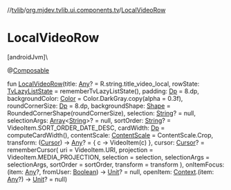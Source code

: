 //[tvlib](../../index.md)/[org.mjdev.tvlib.ui.components.tv](index.md)/[LocalVideoRow](-local-video-row.md)

# LocalVideoRow

[androidJvm]\

@[Composable](https://developer.android.com/reference/kotlin/androidx/compose/runtime/Composable.html)

fun [LocalVideoRow](-local-video-row.md)(title: [Any](https://kotlinlang.org/api/latest/jvm/stdlib/kotlin/-any/index.html)? = R.string.title_video_local, rowState: [TvLazyListState](https://developer.android.com/reference/kotlin/androidx/tv/foundation/lazy/list/TvLazyListState.html) = rememberTvLazyListState(), padding: [Dp](https://developer.android.com/reference/kotlin/androidx/compose/ui/unit/Dp.html) = 8.dp, backgroundColor: [Color](https://developer.android.com/reference/kotlin/androidx/compose/ui/graphics/Color.html) = Color.DarkGray.copy(alpha = 0.3f), roundCornerSize: [Dp](https://developer.android.com/reference/kotlin/androidx/compose/ui/unit/Dp.html) = 8.dp, backgroundShape: [Shape](https://developer.android.com/reference/kotlin/androidx/compose/ui/graphics/Shape.html) = RoundedCornerShape(roundCornerSize), selection: [String](https://kotlinlang.org/api/latest/jvm/stdlib/kotlin/-string/index.html)? = null, selectionArgs: [Array](https://kotlinlang.org/api/latest/jvm/stdlib/kotlin/-array/index.html)&lt;[String](https://kotlinlang.org/api/latest/jvm/stdlib/kotlin/-string/index.html)&gt;? = null, sortOrder: [String](https://kotlinlang.org/api/latest/jvm/stdlib/kotlin/-string/index.html)? = VideoItem.SORT_ORDER_DATE_DESC, cardWidth: [Dp](https://developer.android.com/reference/kotlin/androidx/compose/ui/unit/Dp.html) = computeCardWidth(), contentScale: [ContentScale](https://developer.android.com/reference/kotlin/androidx/compose/ui/layout/ContentScale.html) = ContentScale.Crop, transform: ([Cursor](https://developer.android.com/reference/kotlin/android/database/Cursor.html)) -&gt; [Any](https://kotlinlang.org/api/latest/jvm/stdlib/kotlin/-any/index.html)? = { c -&gt; VideoItem(c) }, cursor: [Cursor](https://developer.android.com/reference/kotlin/android/database/Cursor.html)? = rememberCursor(
        uri = VideoItem.URI,
        projection = VideoItem.MEDIA_PROJECTION,
        selection = selection,
        selectionArgs = selectionArgs,
        sortOrder = sortOrder,
        transform = transform
    ), onItemFocus: (item: [Any](https://kotlinlang.org/api/latest/jvm/stdlib/kotlin/-any/index.html)?, fromUser: [Boolean](https://kotlinlang.org/api/latest/jvm/stdlib/kotlin/-boolean/index.html)) -&gt; [Unit](https://kotlinlang.org/api/latest/jvm/stdlib/kotlin/-unit/index.html)? = null, openItem: [Context](https://developer.android.com/reference/kotlin/android/content/Context.html).(item: [Any](https://kotlinlang.org/api/latest/jvm/stdlib/kotlin/-any/index.html)?) -&gt; [Unit](https://kotlinlang.org/api/latest/jvm/stdlib/kotlin/-unit/index.html)? = null)

